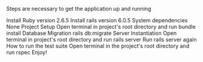 Steps are necessary to get the application up and running

Install Ruby version 2.6.5
Install rails version 6.0.5
System dependencies None
Project Setup Open terminal in project's root directory and run bundle install
Database Migration rails db:migrate
Server Instantiation Open terminal in project's root directory and run rails server
Run rails server again
How to run the test suite Open terminal in the project's root directory and run rspec
Enjoy! 